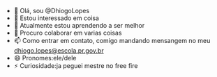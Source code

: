 - 👋 Olá, sou @DhiogoLopes
- 👀 Estou interessado em coisa
- 🌱 Atualmente estou aprendendo a ser melhor
- 💞️ Procuro colaborar em varias coisas
- 📫 Como entrar em contato, comigo mandando mensangem no meu dhiogo.lopes@escola.pr.gov.br
- 😄 Pronomes:ele/dele
- ⚡ Curiosidade:ja peguei mestre no free fire

<!---
DhiogoLopes/DhiogoLopes is a ✨ special ✨ repository because its `README.md` (this file) appears on your GitHub profile.
You can click the Preview link to take a look at your changes.
--->
